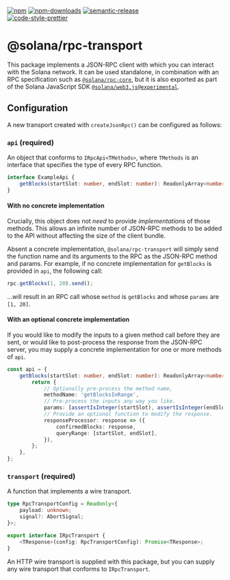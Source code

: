 [![npm][npm-image]][npm-url]
[![npm-downloads][npm-downloads-image]][npm-url]
[![semantic-release][semantic-release-image]][semantic-release-url]
<br />
[![code-style-prettier][code-style-prettier-image]][code-style-prettier-url]

[code-style-prettier-image]: https://img.shields.io/badge/code_style-prettier-ff69b4.svg?style=flat-square
[code-style-prettier-url]: https://github.com/prettier/prettier
[npm-downloads-image]: https://img.shields.io/npm/dm/@solana/rpc-transport/experimental.svg?style=flat
[npm-image]: https://img.shields.io/npm/v/@solana/rpc-transport/experimental.svg?style=flat
[npm-url]: https://www.npmjs.com/package/@solana/rpc-transport/v/experimental
[semantic-release-image]: https://img.shields.io/badge/%20%20%F0%9F%93%A6%F0%9F%9A%80-semantic--release-e10079.svg
[semantic-release-url]: https://github.com/semantic-release/semantic-release

# @solana/rpc-transport

This package implements a JSON-RPC client with which you can interact with the Solana network. It can be used standalone, in combination with an RPC specification such as [`@solana/rpc-core`](https://github.com/solana-labs/solana-web3.js/tree/master/packages/rpc-core), but it is also exported as part of the Solana JavaScript SDK [`@solana/web3.js@experimental`](https://github.com/solana-labs/solana-web3.js/tree/master/packages/library).

## Configuration

A new transport created with `createJsonRpc()` can be configured as follows:

### `api` (required)

An object that conforms to `IRpcApi<TMethods>`, where `TMethods` is an interface that specifies the type of every RPC function.

```ts
interface ExampleApi {
    getBlocks(startSlot: number, endSlot: number): ReadonlyArray<number>;
}
```

#### With no concrete implementation

Crucially, this object does not _need_ to provide _implementations_ of those methods. This allows an infinite number of JSON-RPC methods to be added to the API without affecting the size of the client bundle.

Absent a concrete implementation, `@solana/rpc-transport` will simply send the function name and its arguments to the RPC as the JSON-RPC method and params. For example, if no concrete implementation for `getBlocks` is provided in `api`, the following call:

```ts
rpc.getBlocks(1, 20).send();
```

&hellip;will result in an RPC call whose `method` is `getBlocks` and whose `params` are `[1, 20]`.

#### With an optional concrete implementation

If you would like to modify the inputs to a given method call before they are sent, or would like to post-process the response from the JSON-RPC server, you may supply a concrete implementation for one or more methods of `api`.

```ts
const api = {
    getBlocks(startSlot: number, endSlot: number): ReadonlyArray<number> {
        return {
            // Optionally pre-process the method name,
            methodName: 'getBlocksInRange',
            // Pre-process the inputs any way you like.
            params: [assertIsInteger(startSlot), assertIsInteger(endSlot)],
            // Provide an optional function to modify the response.
            responseProcessor: response => ({
                confirmedBlocks: response,
                queryRange: [startSlot, endSlot],
            }),
        };
    },
};
```

### `transport` (required)

A function that implements a wire transport.

```ts
type RpcTransportConfig = Readonly<{
    payload: unknown;
    signal?: AbortSignal;
}>;

export interface IRpcTransport {
    <TResponse>(config: RpcTransportConfig): Promise<TResponse>;
}
```

An HTTP wire transport is supplied with this package, but you can supply any wire transport that conforms to `IRpcTransport`.
